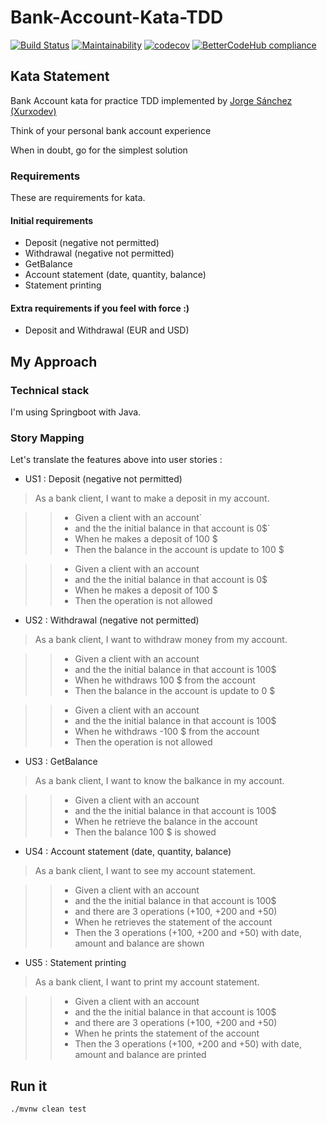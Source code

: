 # Bank-Account-Kata-TDD

[![Build Status](https://travis-ci.org/newlight77/kata-bank-account.svg?branch=master)](https://travis-ci.org/newlight77/kata-bank-account)
[![Maintainability](https://api.codeclimate.com/v1/badges/5215148bf0b74c26470a/maintainability)](https://codeclimate.com/github/newlight77/kata-bank-account/maintainability)
[![codecov](https://codecov.io/gh/newlight77/kata-bank-account/branch/master/graph/badge.svg)](https://codecov.io/gh/newlight77/kata-bank-account)
[![BetterCodeHub compliance](https://bettercodehub.com/edge/badge/newlight77/kata-bank-account?branch=master)](https://bettercodehub.com/)

## Kata Statement

Bank Account kata for practice TDD implemented by [Jorge Sánchez (Xurxodev)](https://github.com/xurxodev/Bank-Account-Kata/blob/master/README.md)

Think of your personal bank account experience

When in doubt, go for the simplest solution

### Requirements

These are requirements for kata.

#### Initial requirements

* Deposit (negative not permitted)
* Withdrawal (negative not permitted)  
* GetBalance  
* Account statement (date, quantity, balance) 
* Statement printing 

#### Extra requirements if you feel with force :)

* Deposit and Withdrawal (EUR and USD)

## My Approach

### Technical stack 

I'm using Springboot with Java.

### Story Mapping

Let's translate the features above into user stories :

* US1 : Deposit (negative not permitted)

> As a bank client, I want to make a deposit in my account.

>> - Given a client with an account`
>> -   and the the initial balance in that account is 0$`
>> - When he makes a deposit of 100 $
>> - Then the balance in the account is update to 100 $

>> - Given a client with an account
>> -   and the the initial balance in that account is 0$
>> - When he makes a deposit of 100 $
>> - Then the operation is not allowed

* US2 : Withdrawal (negative not permitted)  

> As a bank client, I want to withdraw money from my account.

>> - Given a client with an account
>> -   and the the initial balance in that account is 100$
>> - When he withdraws 100 $ from the account
>> - Then the balance in the account is update to 0 $

>> - Given a client with an account
>> -   and the the initial balance in that account is 100$
>> - When he withdraws -100 $ from the account
>> - Then the operation is not allowed

* US3 : GetBalance  

> As a bank client, I want to know the balkance in my account.

>> - Given a client with an account
>> -   and the the initial balance in that account is 100$
>> - When he retrieve the balance in the account
>> - Then the balance 100 $ is showed

* US4 : Account statement (date, quantity, balance) 

> As a bank client, I want to see my account statement.

>> - Given a client with an account
>> -   and the the initial balance in that account is 100$
>> -   and there are 3 operations (+100, +200 and +50)    
>> - When he retrieves the statement of the account
>> - Then the 3 operations (+100, +200 and +50) with date, amount and balance are shown

* US5 : Statement printing 

> As a bank client, I want to print my account statement.

>> - Given a client with an account
>> -   and the the initial balance in that account is 100$
>> -   and there are 3 operations (+100, +200 and +50)    
>> - When he prints the statement of the account
>> - Then the 3 operations (+100, +200 and +50) with date, amount and balance are printed

## Run it

```bash
./mvnw clean test
```

